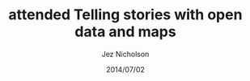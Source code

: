 ---
title: attended Telling stories with open data and maps
date: 2014/07/02
tags: [events]
author: Jez Nicholson
alias: /
---